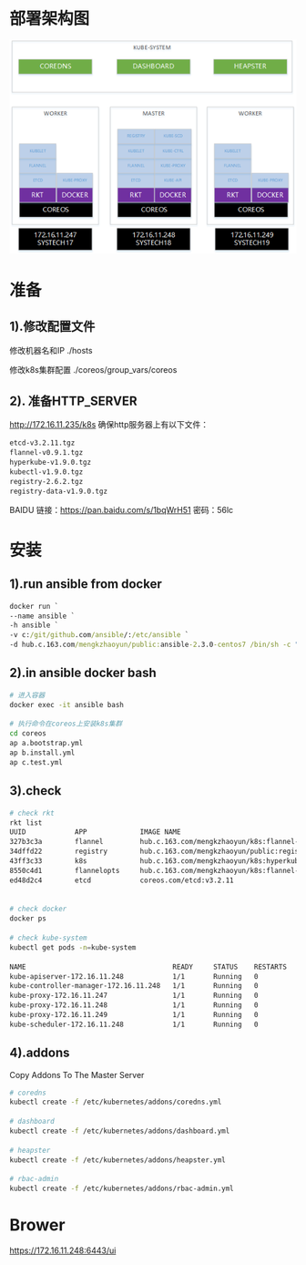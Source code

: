 # 部署架构图

<img alt="Schema" src="docs/schema.png">

# 准备

## 1).修改配置文件
修改机器名和IP
./hosts

修改k8s集群配置
./coreos/group_vars/coreos

## 2). 准备HTTP_SERVER
http://172.16.11.235/k8s
确保http服务器上有以下文件：
```bash
etcd-v3.2.11.tgz
flannel-v0.9.1.tgz
hyperkube-v1.9.0.tgz
kubectl-v1.9.0.tgz
registry-2.6.2.tgz
registry-data-v1.9.0.tgz
```

BAIDU
链接：https://pan.baidu.com/s/1bqWrH51 密码：56lc


# 安装

## 1).run ansible from docker
```cmd
docker run `
--name ansible `
-h ansible `
-v c:/git/github.com/ansible/:/etc/ansible `
-d hub.c.163.com/mengkzhaoyun/public:ansible-2.3.0-centos7 /bin/sh -c "while true; do echo hello world; sleep 1; done"
```

## 2).in ansible docker bash
```bash
# 进入容器
docker exec -it ansible bash

# 执行命令在coreos上安装k8s集群
cd coreos
ap a.bootstrap.yml
ap b.install.yml
ap c.test.yml
```

## 3).check
```bash
# check rkt
rkt list
UUID            APP             IMAGE NAME                                              STATE   CREATED         STARTED         NETWORKS
327b3c3a        flannel         hub.c.163.com/mengkzhaoyun/k8s:flannel-v0.9.1           running 10 minutes ago  10 minutes ago
34dffd22        registry        hub.c.163.com/mengkzhaoyun/public:registry-2.6.2        running 11 minutes ago  11 minutes ago  default:ip4=172.16.28.2
43ff3c33        k8s             hub.c.163.com/mengkzhaoyun/k8s:hyperkube-v1.9.0         running 8 minutes ago   8 minutes ago
8550c4d1        flannelopts     hub.c.163.com/mengkzhaoyun/k8s:flannel-v0.9.1           exited  10 minutes ago  10 minutes ago
ed48d2c4        etcd            coreos.com/etcd:v3.2.11                                 running 11 minutes ago  11 minutes ago


# check docker
docker ps

# check kube-system
kubectl get pods -n=kube-system

NAME                                    READY     STATUS    RESTARTS   AGE
kube-apiserver-172.16.11.248            1/1       Running   0          6m
kube-controller-manager-172.16.11.248   1/1       Running   0          6m
kube-proxy-172.16.11.247                1/1       Running   0          24s
kube-proxy-172.16.11.248                1/1       Running   0          6m
kube-proxy-172.16.11.249                1/1       Running   0          7m
kube-scheduler-172.16.11.248            1/1       Running   0          6m

```

## 4).addons
Copy Addons To The Master Server
```bash
# coredns
kubectl create -f /etc/kubernetes/addons/coredns.yml 

# dashboard
kubectl create -f /etc/kubernetes/addons/dashboard.yml 

# heapster
kubectl create -f /etc/kubernetes/addons/heapster.yml 

# rbac-admin
kubectl create -f /etc/kubernetes/addons/rbac-admin.yml 
```

# Brower
https://172.16.11.248:6443/ui